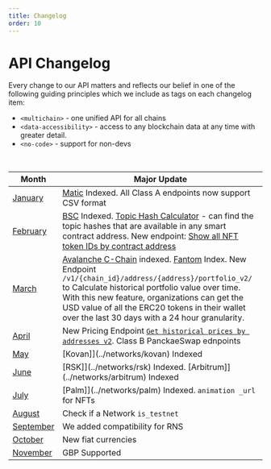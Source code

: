 ```yaml
---
title: Changelog
order: 10
---
```


# API Changelog

Every change to our API matters and reflects our belief in one of the following guiding principles which we include as tags on each changelog item:

- `<multichain>` - one unified API for all chains
- `<data-accessibility>` - access to any blockchain data at any time with greater detail.
- `<no-code>` - support for non-devs

&nbsp;


|Month                   |Major Update|
| -----------------------| --------- |
| [January](./january)   |  [Matic](../networks/matic) Indexed. All Class A endpoints now support CSV format  |
| [February](./february) | [BSC](../networks/bsc) Indexed. [Topic Hash Calculator](../tools/topic-calculator) - can find the topic hashes that are available in any smart contract address.  New endpoint: [Show all NFT token IDs by contract address](https://www.covalenthq.com/docs/api/#get-/v1/{chainId}/tokens/{address}/nft_token_ids/)  |
| [March](./march)       | [Avalanche C-Chain](../networks/avalanche) indexed. [Fantom](../networks/fantom) Index. New Endpoint `/v1/{chain_id}/address/{address}/portfolio_v2/` to Calculate historical portfolio value over time. With this new feature, organizations can get the USD value of all the ERC20 tokens in their wallet over the last 30 days with a 24 hour granularity.  |
| [April](./april)       | New Pricing Endpoint [`Get historical prices by addresses v2`](https://www.covalenthq.com/docs/api/#get-/v1/pricing/historical_by_addresses_v2/{chain_id}/{quote_currency}/{contract_addresses}/). Class B PanckaeSwap ednpoints    |
| [May](./may)           | [Kovan]](../networks/kovan) Indexed |
| [June](./june)         | [RSK]](../networks/rsk) Indexed. [Arbitrum]](../networks/arbitrum) Indexed  |
| [July](./july)         | [Palm]](../networks/palm) Indexed. `animation _url` for NFTs    |
| [August](./august)         | Check if a Network `is_testnet`    |
| [September](./september)         | We added compatibility for RNS |
| [October](./october)         | New fiat currencies |
| [November](./november)         | GBP Supported |



